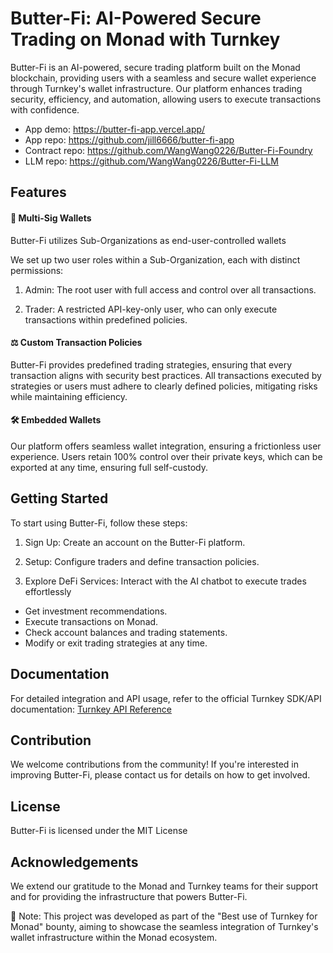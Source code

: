 # Butter-Fi: AI-Powered Secure Trading on Monad with Turnkey

Butter-Fi is an AI-powered, secure trading platform built on the Monad blockchain, providing users with a seamless and secure wallet experience through Turnkey's wallet infrastructure. Our platform enhances trading security, efficiency, and automation, allowing users to execute transactions with confidence.

- App demo: https://butter-fi-app.vercel.app/
- App repo: https://github.com/jill6666/butter-fi-app
- Contract repo: https://github.com/WangWang0226/Butter-Fi-Foundry
- LLM repo: https://github.com/WangWang0226/Butter-Fi-LLM

## Features

#### 🔐 Multi-Sig Wallets
Butter-Fi utilizes Sub-Organizations as end-user-controlled wallets

We set up two user roles within a Sub-Organization, each with distinct permissions:

1. Admin: The root user with full access and control over all transactions.

2. Trader: A restricted API-key-only user, who can only execute transactions within predefined policies.

#### ⚖️ Custom Transaction Policies
Butter-Fi provides predefined trading strategies, ensuring that every transaction aligns with security best practices. All transactions executed by strategies or users must adhere to clearly defined policies, mitigating risks while maintaining efficiency.

#### 🛠 Embedded Wallets
Our platform offers seamless wallet integration, ensuring a frictionless user experience. Users retain 100% control over their private keys, which can be exported at any time, ensuring full self-custody.

## Getting Started
To start using Butter-Fi, follow these steps:

1. Sign Up: Create an account on the Butter-Fi platform.

2. Setup: Configure traders and define transaction policies.

3. Explore DeFi Services: Interact with the AI chatbot to execute trades effortlessly
- Get investment recommendations.
- Execute transactions on Monad.
- Check account balances and trading statements.
- Modify or exit trading strategies at any time.

## Documentation
For detailed integration and API usage, refer to the official Turnkey SDK/API documentation: [Turnkey API Reference]('https://docs.turnkey.com')

## Contribution
We welcome contributions from the community! If you're interested in improving Butter-Fi, please contact us for details on how to get involved.

## License
Butter-Fi is licensed under the MIT License

## Acknowledgements
We extend our gratitude to the Monad and Turnkey teams for their support and for providing the infrastructure that powers Butter-Fi.

📌 Note: This project was developed as part of the "Best use of Turnkey for Monad" bounty, aiming to showcase the seamless integration of Turnkey's wallet infrastructure within the Monad ecosystem.